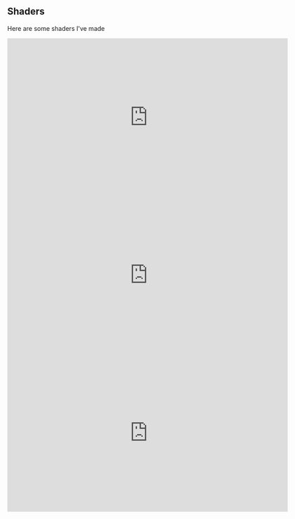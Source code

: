 ## Shaders

Here are some shaders I've made

<iframe width="640" height="360" frameborder="0" src="https://www.shadertoy.com/embed/mtc3zN?gui=true&t=0&paused=true&muted=false" allowfullscreen></iframe>

<iframe width="640" height="360" frameborder="0" src="https://www.shadertoy.com/embed/dl3GzN?gui=true&t=0&paused=true&muted=false" allowfullscreen></iframe>

<iframe width="640" height="360" frameborder="0" src="https://www.shadertoy.com/embed/mtSfWc?gui=true&t=0&paused=true&muted=false" allowfullscreen></iframe>
